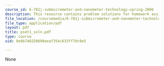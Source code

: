 ```yaml
---
course_id: 6-781j-submicrometer-and-nanometer-technology-spring-2006
description: This resource contains problem solutions for homework assignment 1.
file_location: /coursemedia/6-781j-submicrometer-and-nanometer-technology-spring-2006/9e8b748250690eeaf354c633ff79c9e5_pset1_soln.pdf
file_type: application/pdf
layout: pdf
title: pset1_soln.pdf
type: course
uid: 9e8b748250690eeaf354c633ff79c9e5

---
```

None